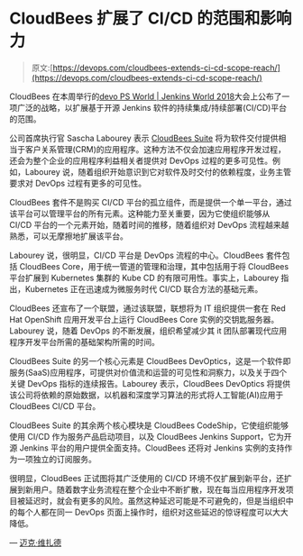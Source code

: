 # CloudBees 扩展了 CI/CD 的范围和影响力

> 原文:[https://devops.com/cloudbees-extends-ci-cd-scope-reach/](https://devops.com/cloudbees-extends-ci-cd-scope-reach/)

CloudBees 在本周举行的[devo PS World | Jenkins World 2018](https://www.cloudbees.com/devops-world/san-francisco)大会上公布了一项广泛的战略，以扩展基于开源 Jenkins 软件的持续集成/持续部署(CI/CD)平台的范围。

公司首席执行官 Sascha Labourey 表示 [CloudBees Suite](https://www.businesswire.com/news/home/20180918005153/en/CloudBees-Announces-Industry’s-End-to-End-Software-Delivery-System) 将为软件交付提供相当于客户关系管理(CRM)的应用程序。这种方法不仅会加速应用程序开发过程，还会为整个企业的应用程序利益相关者提供对 DevOps 过程的更多可见性。例如，Labourey 说，随着组织开始意识到它对软件及时交付的依赖程度，业务主管要求对 DevOps 过程有更多的可见性。

CloudBees 套件不是购买 CI/CD 平台的孤立组件，而是提供一个单一平台，通过该平台可以管理平台的所有元素。这种能力至关重要，因为它使组织能够从 CI/CD 平台的一个元素开始，随着时间的推移，随着组织对 DevOps 流程越来越熟悉，可以无摩擦地扩展该平台。

Labourey 说，很明显，CI/CD 平台是 DevOps 流程的中心。CloudBees 套件包括 CloudBees Core，用于统一管道的管理和治理，其中包括用于将 CloudBees 平台扩展到 Kubernetes 集群的 Kube CD 的有限可用性。事实上，Labourey 指出，Kubernetes 正在迅速成为微服务时代 CI/CD 联合方法的基础元素。

CloudBees 还宣布了一个联盟，通过该联盟，联想将为 IT 组织提供一套在 Red Hat OpenShift 应用开发平台上运行 CloudBees Core 实例的交钥匙服务器。Labourey 说，随着 DevOps 的不断发展，组织希望减少其 it 团队部署现代应用程序开发平台所需的基础架构所需的时间。

CloudBees Suite 的另一个核心元素是 CloudBees DevOptics，这是一个软件即服务(SaaS)应用程序，可提供对价值流和运营的可见性和洞察力，以及关于四个关键 DevOps 指标的连续报告。Labourey 表示，CloudBees DevOptics 将提供该公司将依赖的原始数据，以机器和深度学习算法的形式将人工智能(AI)应用于 CloudBees CI/CD 平台。

CloudBees Suite 的其余两个核心模块是 CloudBees CodeShip，它使组织能够使用 CI/CD 作为服务产品启动项目，以及 CloudBees Jenkins Support，它为开源 Jenkins 平台的用户提供全面支持。CloudBees 还将对 Jenkins 实例的支持作为一项独立的订阅服务。

很明显，CloudBees 正试图将其广泛使用的 CI/CD 环境不仅扩展到新平台，还扩展到新用户。随着数字业务流程在整个企业中不断扩散，现在每当应用程序开发项目被延迟时，就会有更多的风险。虽然这种延迟可能是不可避免的，但是当组织中的每个人都在同一 DevOps 页面上操作时，组织对这些延迟的惊讶程度可以大大降低。

— [迈克·维扎德](https://devops.com/author/mike-vizard/)
